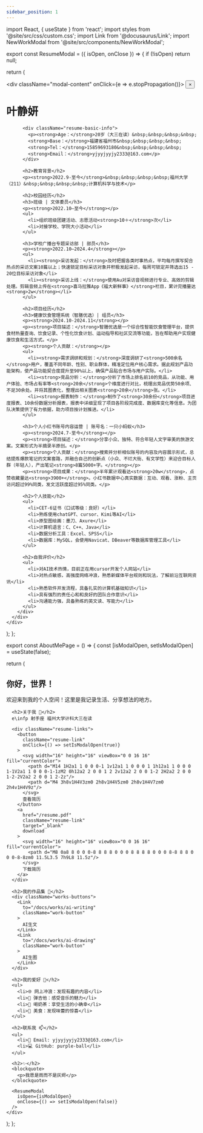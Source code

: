 ```yaml
---
sidebar_position: 1
---
```


import React, { useState } from 'react';
import styles from '@site/src/css/custom.css';
import Link from '@docusaurus/Link';
import NewWorkModal from '@site/src/components/NewWorkModal';

export const ResumeModal = ({ isOpen, onClose }) => {
  if (!isOpen) return null;
  
  return (
    <div className="modal-overlay" onClick={onClose}>
      <div className="modal-content" onClick={e => e.stopPropagation()}>
        <button className="modal-close" onClick={onClose}>×</button>
        <div className="resume-content">
          <h1>叶静妍</h1>
          
          <div className="resume-basic-info">
            <p><strong>Age：</strong>20岁（大三在读）&nbsp;&nbsp;&nbsp;&nbsp;
            <strong>Base：</strong>福建省福州市&nbsp;&nbsp;&nbsp;&nbsp;
            <strong>Tel：</strong>15859693180&nbsp;&nbsp;&nbsp;&nbsp;
            <strong>Email：</strong>yjyyjyyjy2333@163.com</p>
          </div>

          <h2>教育背景</h2>
          <p><strong>2022.9-至今</strong>&nbsp;&nbsp;&nbsp;&nbsp;福州大学（211）&nbsp;&nbsp;&nbsp;&nbsp;计算机科学与技术</p>

          <h2>校园经历</h2>
          <h3>班级 | 文体委员</h3>
          <p><strong>2022.10—至今</strong></p>
          <ul>
            <li>组织班级团建活动、志愿活动<strong>10＋</strong>次</li>
            <li>对接学校、学院大小活动</li>
          </ul>

          <h3>学校广播台专题采访部 | 部员</h3>
          <p><strong>2022.10—2024.4</strong></p>
          <ul>
            <li><strong>采访发起：</strong>及时把握各类时事热点，平均每月撰写契合热点的采访文案10篇以上；快速锁定目标采访对象并积极发起采访，每周可锁定并筛选出15 - 20位目标采访对象</li>
            <li><strong>采访上线：</strong>使用Au对采访音视频进行专业、高效的剪辑处理。剪辑音频上传在<strong>喜马拉雅App《福大新鲜事》</strong>栏目，累计完播量达<strong>2w</strong></li>
          </ul>

          <h2>项目经历</h2>
          <h3>健康饮食管理系统（智膳优选）| 组员</h3>
          <p><strong>2024.10-2024.11</strong></p>
          <p><strong>项目描述：</strong>智膳优选是一个综合性智能饮食管理平台，提供食材热量查询、饮食记录、个性化饮食计划、运动指导和社区交流等功能，旨在帮助用户实现健康饮食和生活方式。</p>
          <p><strong>个人贡献：</strong></p>
          <ul>
            <li><strong>需求调研和规划：</strong>深度调研了<strong>500余名</strong>用户，覆盖不同年龄、性别、职业群体，精准定位用户核心需求。据此规划产品功能架构，使产品功能契合度提升至90%以上，确保产品贴合市场与用户实际。</li>
            <li><strong>竞品分析：</strong>分析了市场上排名前10的竞品，从功能、用户体验、市场占有率等<strong>20余</strong>个维度进行对比，梳理出竞品优势50余项、不足30余处。并将其图表化，整理出相关图表<strong>20余</strong>张。</li>
            <li><strong>报表制作：</strong>制作了<strong>30余份</strong>项目进度报表、10余份数据分析报表，报表中详细呈现了项目各阶段完成度、数据库变化等信息。为团队决策提供了有力依据，助力项目按计划推进。</li>
          </ul>

          <h3>个人小红书账号内容运营 | 账号名：一只小蚂蚁</h3>
          <p><strong>2024.7-至今</strong></p>
          <p><strong>项目描述：</strong>分享小众、独特、符合年轻人文字审美的旅游文案。文案形式为半摘录半原创。</p>
          <p><strong>个人贡献：</strong>搜索并分析相似账号的内容及内容展示形式，总结提炼爆款笔记的文案套路，并融合自己的创新点（小众、不烂大街、有文学性）来迎合目标人群（年轻人），产出笔记<strong>8篇5000+字。</strong></p>
          <p><strong>项目成果：</strong>半年累计观看达<strong>20w</strong>，点赞收藏量达<strong>3900+</strong>。小红书数据中心真实数据：互动、观看、涨粉、主页访问超过99%同类，发文活跃度超过95%同类。</p>

          <h2>个人技能</h2>
          <ul>
            <li>CET-6证书（口试等级：良好）</li>
            <li>熟练使用chatGPT、cursor、Kimi等AI</li>
            <li>原型图绘画：墨刀、Axure</li>
            <li>计算机语言：C、C++、Java</li>
            <li>数据分析工具：Excel、SPSS</li>
            <li>数据库：MySQL，会使用Navicat、DBeaver等数据库管理工具</li>
          </ul>

          <h2>自我评价</h2>
          <ul>
            <li>对AI技术热情，目前正在用cursor开发个人网站</li>
            <li>对热点敏感，高强度网络冲浪，熟悉新媒体平台规则和玩法，了解前沿互联网资讯</li>
            <li>熟悉软件开发流程，具备扎实的计算机基础知识</li>
            <li>具有强烈的责任心和和良好的团队合作意识</li>
            <li>沟通能力强，具备熟练的英文读、写能力</li>
          </ul>
        </div>
      </div>
    </div>
  );
};

export const AboutMePage = () => {
  const [isModalOpen, setIsModalOpen] = useState(false);
  
  return (
    <div className="about-me-page">
      <h2>你好，世界！</h2>
      欢迎来到我的个人空间！这里是我记录生活、分享想法的地方。
      
      <h2>关于我 🌟</h2>
      e\infp 射手座 福州大学计科大三在读
      
      <div className="resume-links">
        <button 
          className="resume-link"
          onClick={() => setIsModalOpen(true)}
        >
          <svg width="16" height="16" viewBox="0 0 16 16" fill="currentColor">
            <path d="M14 1H2a1 1 0 0 0-1 1v12a1 1 0 0 0 1 1h12a1 1 0 0 0 1-1V2a1 1 0 0 0-1-1zM2 0h12a2 2 0 0 1 2 2v12a2 2 0 0 1-2 2H2a2 2 0 0 1-2-2V2a2 2 0 0 1 2-2z"/>
            <path d="M4 3h8v1H4V3zm0 2h8v1H4V5zm0 2h8v1H4V7zm0 2h4v1H4V9z"/>
          </svg>
          查看简历
        </button>
        <a 
          href="/resume.pdf" 
          className="resume-link" 
          target="_blank"
          download
        >
          <svg width="16" height="16" viewBox="0 0 16 16" fill="currentColor">
            <path d="M8 0a8 8 0 0 0-8 8 8 8 0 0 0 8 8 8 8 0 0 0 8-8 8 8 0 0 0-8-8zm0 11.5L3.5 7h9L8 11.5z"/>
          </svg>
          下载简历
        </a>
      </div>

      <h2>我的作品集 🎨</h2>
      <div className="works-buttons">
        <Link
          to="/docs/works/ai-writing"
          className="work-button"
        >
          AI生文
        </Link>
        <Link
          to="/docs/works/ai-drawing"
          className="work-button"
        >
          AI生图
        </Link>
      </div>

      <h2>我的爱好 🎯</h2>
      <ul>
        <li>🌐 网上冲浪：发现有趣的内容</li>
        <li>🎸 弹吉他：感受音乐的魅力</li>
        <li>🧋 喝奶茶：享受生活的小确幸</li>
        <li>🍜 美食：发现味蕾的惊喜</li>
      </ul>

      <h2>联系我 📫</h2>
      <ul>
        <li>💌 Email: yjyyjyyjy2333@163.com</li>
        <li>💻 GitHub: purple-ball</li>
      </ul>

      <h2>✨</h2>
      <blockquote>
        <p>我愿是雨而不是灰烬</p>
      </blockquote>

      <ResumeModal 
        isOpen={isModalOpen} 
        onClose={() => setIsModalOpen(false)} 
      />
    </div>
  );
};

<AboutMePage /> 